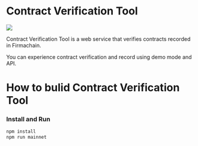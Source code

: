 # Contract Verification Tool
<div style={{display: flex}}>
  <img height="auto" width="auto" src="https://user-images.githubusercontent.com/93243647/225242358-f9635d41-6f2c-4952-a6a5-987662764323.png">
</div>

Contract Verification Tool is a web service that verifies contracts recorded in Firmachain.

You can experience contract verification and record using demo mode and API.

# How to bulid Contract Verification Tool

### Install and Run 
```javascript
npm install
npm run mainnet
```
